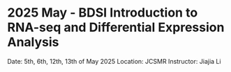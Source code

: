 # 2025 May - BDSI Introduction to RNA-seq and Differential Expression Analysis

Date: 5th, 6th, 12th, 13th of May 2025
Location: JCSMR
Instructor: Jiajia Li 
